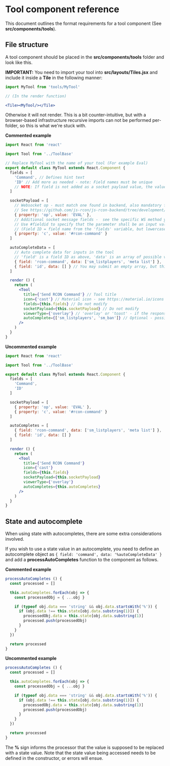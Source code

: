 # Tool component reference

This document outlines the format requirements for a tool component (See **src/components/tools**).

## File structure

A tool component should be placed in the **src/components/tools** folder and look like this.

**IMPORTANT:** You need to import your tool into **src/layouts/Tiles.jsx** and include it inside a **Tile** in the following manner:
```jsx
import MyTool from 'tools/MyTool'

// (In the render function)

<Tile><MyTool/></Tile>
```

Otherwise it will not render. This is a bit counter-intuitive, but with a browser-based infrastructure recursive imports can not be performed per-folder, so this is what we're stuck with.

**Commented example**
```jsx
import React from 'react'

import Tool from '../ToolBase'

// Replace MyTool with the name of your tool (For example Eval)
export default class MyTool extends React.Component {
  fields = [
    'Command', // Defines hint text
    'ID' // Add more as needed - note: Field names must be unique
    // NOTE: If field is not added as a socket payload value, the value will not get sent to the server - see below for more
  ]

  socketPayload = [
    // Websocket op - must match one found in backend, also mandatory field
    // See https://github.com/js-rcon/js-rcon-backend/tree/development/internals/wsmethods
    { property: 'op', value: 'EVAL' },
    // Additional socket message fields -  see the specific WS method you're targeting for what needs to be included
    // Use #fieldid to specify that the parameter shall be an input value
    // (Field ID = field name from the 'fields' variable, but lowercase and spaces replaced with dashes)
    { property: 'c', value: '#rcon-command' }
  ]

  autoCompleteData = [
    // Auto complete data for inputs in the tool
    // 'field' is a field ID as above, 'data' is an array of possible values
    { field: 'rcon-command', data: ['sm_listplayers', 'meta list'] },
    { field: 'id', data: [] } // You may submit an empty array, but this is redundant
  ]

  render () {
    return (
      <Tool
        title={'Send RCON Command'} // Tool title
        icon={'cast'} // Material icon - see https://material.io/icons
        fields={this.fields} // Do not modify
        socketPayload={this.socketPayload} // Do not modify
        viewerType={'overlay'} // 'overlay' or 'toast' - if the response is long, use former as it opens a toast - otherwise use toast
        autoComplete={['sm_listplayers', 'sm_ban']} // Optional - possible values to input in the text
      />
    )
  }
}
```

**Uncommented example**
```jsx
import React from 'react'

import Tool from '../ToolBase'

export default class MyTool extends React.Component {
  fields = [
    'Command',
    'ID'
  ]

  socketPayload = [
    { property: 'op', value: 'EVAL' },
    { property: 'c', value: '#rcon-command' }
  ]

  autoCompletes = [
    { field: 'rcon-command', data: ['sm_listplayers', 'meta list'] },
    { field: 'id', data: [] }
  ]

  render () {
    return (
      <Tool
        title={'Send RCON Command'}
        icon={'cast'}
        fields={this.fields}
        socketPayload={this.socketPayload}
        viewerType={'overlay'}
        autoCompletes={this.autoCompletes}
      />
    )
  }
}
```

## State and autocomplete

When using state with autocompletes, there are some extra considerations involved.

If you wish to use a state value in an autocomplete, you need to define an autocomplete object as `{ field: 'command', data: '%autoCompleteData' }` and add a **processAutoCompletes** function to the component as follows.

**Commented example**
```js
processAutoCompletes () {
  const processed = []

  this.autoCompletes.forEach(obj => {
    const processedObj = { ...obj }

    if (typeof obj.data === 'string' && obj.data.startsWith('%')) {
      if (obj.data !== this.state[obj.data.substring(1)]) {
        processedObj.data = this.state[obj.data.substring(1)]
        processed.push(processedObj)
      }
    }
  })

  return processed
}
```

**Uncommented example**
```js
processAutoCompletes () {
  const processed = []

  this.autoCompletes.forEach(obj => {
    const processedObj = { ...obj }

    if (typeof obj.data === 'string' && obj.data.startsWith('%')) {
      if (obj.data !== this.state[obj.data.substring(1)]) {
        processedObj.data = this.state[obj.data.substring(1)]
        processed.push(processedObj)
      }
    }
  })

  return processed
}
```

The **%** sign informs the processor that the value is supposed to be replaced with a state value. Note that the state value being accessed needs to be defined in the constructor, or errors will ensue.
